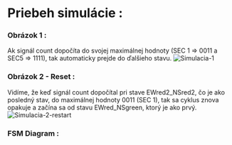 # Priebeh simulácie  :

### Obrázok 1 : 
Ak signál count dopočíta do svojej maximálnej hodnoty (SEC 1 => 0011 a SEC5 => 1111), tak automaticky prejde do ďalšieho stavu.
![Simulacia-1](https://user-images.githubusercontent.com/60688750/77792467-b8f20580-7068-11ea-8f81-26ff487b18c6.png)




### Obrázok 2 - Reset : 

Vidíme, že keď signál count dopočítal pri stave EWred2_NSred2, čo je ako posledný stav, do maximálnej hodnoty 0011 (SEC 1), tak sa cyklus znova opakuje a začína sa od stavu EWred_NSgreen, ktorý je ako prvý.  
![Simulacia-2-restart](https://user-images.githubusercontent.com/60688750/77792490-c0b1aa00-7068-11ea-8186-701dc338c239.png)

### FSM Diagram : 
